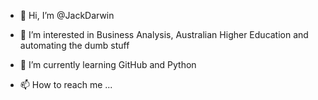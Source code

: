 - 👋 Hi, I’m @JackDarwin
- 👀 I’m interested in Business Analysis, Australian Higher Education and automating the dumb stuff 
- 🌱 I’m currently learning GitHub and Python

- 📫 How to reach me ...

<!---
JackDarwin/JackDarwin is a ✨ special ✨ repository because its `README.md` (this file) appears on your GitHub profile.
You can click the Preview link to take a look at your changes.
--->
